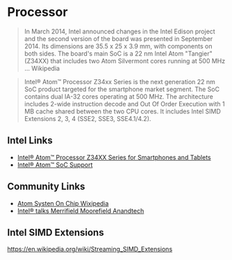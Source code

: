 Processor
==

> In March 2014, Intel announced changes in the Intel Edison project and the second version of the board was presented in September 2014. Its dimensions are 35.5 x 25 x 3.9 mm, with components on both sides. The board's main SoC is a 22 nm Intel Atom "Tangier" (Z34XX) that includes two Atom Silvermont cores running at 500 MHz ... Wikipedia

> Intel® Atom™ Processor Z34xx Series is the next generation 22 nm SoC product targeted for the smartphone market segment. The SoC contains dual IA-32 cores operating at 500 MHz. The architecture includes 2-wide instruction decode and Out Of Order Execution with 1 MB cache shared between the two CPU cores. It includes Intel SIMD Extensions 2, 3, 4 (SSE2, SSE3, SSE4.1/4.2).

## Intel Links

- [Intel® Atom™ Processor Z34XX Series for Smartphones and Tablets](http://www.intel.com/content/www/us/en/processors/atom/atom-z34xx-smartphones-tablets-brief.html)
- [Intel® Atom™ SoC Support](http://www.intel.com/content/www/us/en/support/processors/desktop-processors/intel-atom-processor.html)

## Community Links

- [Atom Systen On Chip Wixipedia](https://en.wikipedia.org/wiki/Atom_%28system_on_chip%29)
- [Intel® talks Merrifield Moorefield Anandtech](http://www.anandtech.com/show/7789/intel-talks-merrifield-moorefield-and-lte-at-mwc-2014)

## Intel SIMD Extensions

https://en.wikipedia.org/wiki/Streaming_SIMD_Extensions